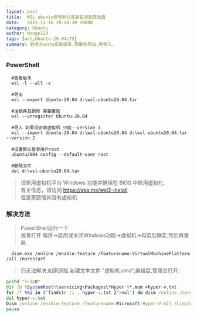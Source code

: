 ```yaml
---
layout: post
title:  WSL ubuntu修改默认安装目录到其他盘
date:   2021-11-16 19:28:39 +0800
category: Ubuntu
author: Nenge123
tags: [wsl,Ubuntu-29.04LTS]
summary: 更换Ubuntu安装目录,需要先导出,再导入.
---
```


### PowerShell

```shell
  #查看版本
  wsl -l --all -v

  #导出
  wsl --export Ubuntu-20.04 d:\wsl-ubuntu20.04.tar

  #注销并且删除 需要重启
  wsl --unregister Ubuntu-20.04

  #导入 如果没安装虚拟机 只能--version 1
  wsl --import Ubuntu-20.04 d:\wsl-ubuntu20.04 d:\wsl-ubuntu20.04.tar --version 2

  #设置默认登录用户root
  ubuntu2004 config --default-user root

  #删除文件
  del d:\wsl-ubuntu20.04.tar
```

> 请启用虚拟机平台 Windows 功能并确保在 BIOS 中启用虚拟化.  
有关信息，请访问 https://aka.ms/wsl2-install  
但是家庭版并没有虚拟机

### 解决方法  
> PowerShell运行一下  
或者打开 程序->启用或关闭Windows功能->虚拟机->勾选后确定.然后再重启.  

```shell
  dism.exe /online /enable-feature /featurename:VirtualMachinePlatform /all /norestart
```
> 仍无法解决,如家庭版.新建文本文件 "虚拟机.cmd",编辑后,管理员打开.  

```bat
pushd "%~dp0"
dir /b %SystemRoot%\servicing\Packages\*Hyper-V*.mum >hyper-v.txt
for /f %%i in ('findstr /i . hyper-v.txt 2^>nul') do dism /online /norestart /add-package:"%SystemRoot%\servicing\Packages\%%i"
del hyper-v.txt
Dism /online /enable-feature /featurename:Microsoft-Hyper-V-All /LimitAccess /ALL
pause
```
